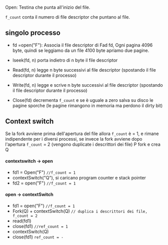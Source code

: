 Open: Testina che punta all'inizio del file.

`f_count` conta il numero di file descriptor che puntano al file.

## singolo processo
- fd =open("F"): Associa il file descriptor di Fad fd,
	Ogni pagina 4096 byte, quindi se leggiamo da un file 4100 byte apriamo due pagine.

- lseek(fd, n)  porta indietro di n byte il file descriptor
- Read(fd, n) legge n byte successivi al file descriptor (spostando il file descriptor durante il processo)
- Write(fd, n) legge e scrive n byte successivi al file descriptor (spostando il file descriptor durante il processo)
- Close(fd) decrementa `f_count` e se è uguale a zero salva su disco le pagine sporche (le pagine rimangono in memoria ma perdono il dirty bit)

## Context switch
Se la fork avviene prima dell'apertura del file allora `f_count` è = 1, e rimane indipendente per i diversi processi, se invece la fork avviene dopo l'apertura `f_count` = 2 (vengono duplicate i descrittori dei file)
P fork e crea Q

#### contextswitch -> open 

- fd1 = Open("F") `//f_count = 1`
- contextSwitch("Q"), si caricano program counter e stack pointer
- fd2 = open("F") `//f_count = 1`

#### open -> contextSwitch
- fd1 = open("F") `//f_count = 1`
- Fork(Q) + contextSwitch(Q) `// duplica i descrittori dei file, f_count = 2`
- read(fd1)
- close(fd1) `//ref_count = 1`
- contextSwitch(Q)
- close(fd1) `ref_count = -`